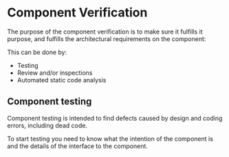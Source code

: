 # Component Verification

The purpose of the component verification is to make sure it fulfills it purpose, and fulfills the architectural requirements on the component:

This can be done by:

* Testing
* Review and/or inspections
* Automated static code analysis

## Component testing

Component testing is intended to find defects caused by design and coding errors, including dead code.

To start testing you need to know what the intention of the component is and the details of the interface to the component.



